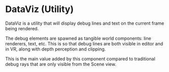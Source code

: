﻿# DataViz (Utility)

DataViz is a utility that will display debug lines and text on the current frame being rendered.

The debug elements are spawned as tangible world components: line renderers, text, etc.
This is so that debug lines are both visible in editor and in VR, along with depth perception and clipping.

This is the main value added by this component compared to traditional debug rays that are only visible from the Scene view.
